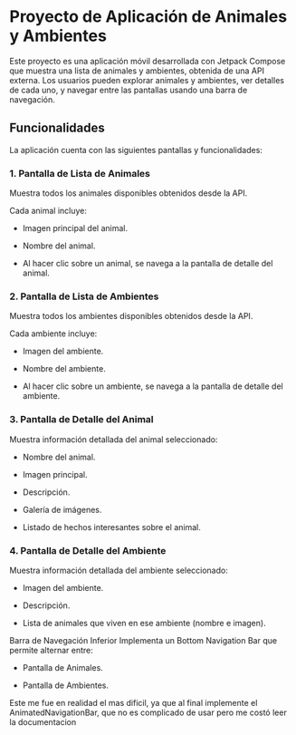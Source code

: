 # Proyecto de Aplicación de Animales y Ambientes
Este proyecto es una aplicación móvil desarrollada con Jetpack Compose que muestra una lista de animales y ambientes, obtenida de una API externa. Los usuarios pueden explorar animales y ambientes, ver detalles de cada uno, y navegar entre las pantallas usando una barra de navegación.

## Funcionalidades
La aplicación cuenta con las siguientes pantallas y funcionalidades:

### 1. Pantalla de Lista de Animales
Muestra todos los animales disponibles obtenidos desde la API.

Cada animal incluye:

- Imagen principal del animal.

- Nombre del animal.

- Al hacer clic sobre un animal, se navega a la pantalla de detalle del animal.

### 2. Pantalla de Lista de Ambientes
Muestra todos los ambientes disponibles obtenidos desde la API.

Cada ambiente incluye:

- Imagen del ambiente.

- Nombre del ambiente.

- Al hacer clic sobre un ambiente, se navega a la pantalla de detalle del ambiente.

### 3. Pantalla de Detalle del Animal
Muestra información detallada del animal seleccionado:

- Nombre del animal.

- Imagen principal.

- Descripción.

- Galería de imágenes.

- Listado de hechos interesantes sobre el animal.

### 4. Pantalla de Detalle del Ambiente
Muestra información detallada del ambiente seleccionado:

- Imagen del ambiente.

- Descripción.

- Lista de animales que viven en ese ambiente (nombre e imagen).

Barra de Navegación Inferior
Implementa un Bottom Navigation Bar que permite alternar entre:

- Pantalla de Animales.

- Pantalla de Ambientes.

Este me fue en realidad el mas dificil, ya que al final implemente el AnimatedNavigationBar, que no es complicado de usar pero me costó leer la documentacion

